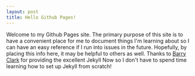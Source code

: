 ```yaml
---
layout: post
title: Hello Github Pages!
---
```


Welcome to my Github Pages site.  The primary purpose of this site is to have a convenient place for me to document things I'm learning about so I can have an easy reference if I run into issues in the future.  Hopefully, by placing this info here, it may be helpful to others as well.  Thanks to <a target="_blank" href="https://github.com/barryclark/jekyll-now">Barry Clark</a> for providing the excellent Jekyll Now so I don't have to spend time learning how to set up Jekyll from scratch!

